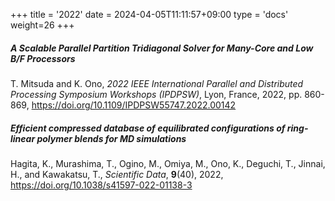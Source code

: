 +++
title = '2022'
date = 2024-04-05T11:11:57+09:00
type = 'docs'
weight=26
+++

##### A Scalable Parallel Partition Tridiagonal Solver for Many-Core and Low B/F Processors
T. Mitsuda and K. Ono, _2022 IEEE International Parallel and Distributed Processing Symposium Workshops (IPDPSW)_, Lyon, France, 2022, pp. 860-869, <https://doi.org/10.1109/IPDPSW55747.2022.00142>

##### Efficient compressed database of equilibrated configurations of ring-linear polymer blends for MD simulations
Hagita, K., Murashima, T., Ogino, M., Omiya, M., Ono, K., Deguchi, T., Jinnai, H., and Kawakatsu, T., _Scientific Data_, **9**(40), 2022, <https://doi.org/10.1038/s41597-022-01138-3>